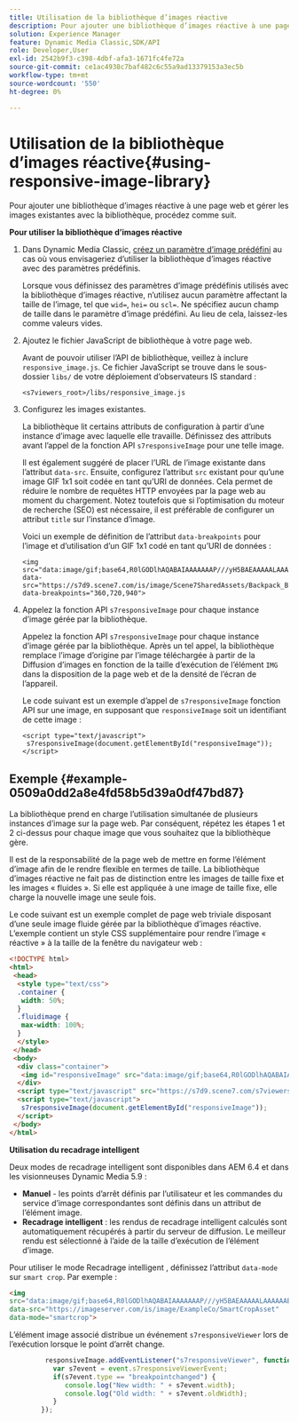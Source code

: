 ```yaml
---
title: Utilisation de la bibliothèque d’images réactive
description: Pour ajouter une bibliothèque d’images réactive à une page web et gérer les images existantes avec la bibliothèque, procédez comme suit.
solution: Experience Manager
feature: Dynamic Media Classic,SDK/API
role: Developer,User
exl-id: 2542b9f3-c398-4dbf-afa3-1671fc4fe72a
source-git-commit: ce1ac4938c7baf482c6c55a9ad13379153a3ec5b
workflow-type: tm+mt
source-wordcount: '550'
ht-degree: 0%

---
```


# Utilisation de la bibliothèque d’images réactive{#using-responsive-image-library}

Pour ajouter une bibliothèque d’images réactive à une page web et gérer les images existantes avec la bibliothèque, procédez comme suit.

**Pour utiliser la bibliothèque d’images réactive**

1. Dans Dynamic Media Classic, [créez un paramètre d’image prédéfini](https://experienceleague.adobe.com/docs/dynamic-media-classic/using/image-sizing/setting-image-presets.html?lang=fr#image-sizing) au cas où vous envisageriez d’utiliser la bibliothèque d’images réactive avec des paramètres prédéfinis.

   Lorsque vous définissez des paramètres d’image prédéfinis utilisés avec la bibliothèque d’images réactive, n’utilisez aucun paramètre affectant la taille de l’image, tel que `wid=`, `hei=` ou `scl=`. Ne spécifiez aucun champ de taille dans le paramètre d’image prédéfini. Au lieu de cela, laissez-les comme valeurs vides.
1. Ajoutez le fichier JavaScript de bibliothèque à votre page web.

   Avant de pouvoir utiliser l’API de bibliothèque, veillez à inclure `responsive_image.js`. Ce fichier JavaScript se trouve dans le sous-dossier `libs/` de votre déploiement d’observateurs IS standard :

   `<s7viewers_root>/libs/responsive_image.js`
1. Configurez les images existantes.

   La bibliothèque lit certains attributs de configuration à partir d’une instance d’image avec laquelle elle travaille. Définissez des attributs avant l’appel de la fonction API `s7responsiveImage` pour une telle image.

   Il est également suggéré de placer l’URL de l’image existante dans l’attribut `data-src`. Ensuite, configurez l’attribut `src` existant pour qu’une image GIF 1x1 soit codée en tant qu’URI de données. Cela permet de réduire le nombre de requêtes HTTP envoyées par la page web au moment du chargement. Notez toutefois que si l’optimisation du moteur de recherche (SEO) est nécessaire, il est préférable de configurer un attribut `title` sur l’instance d’image.


   Voici un exemple de définition de l’attribut `data-breakpoints` pour l’image et d’utilisation d’un GIF 1x1 codé en tant qu’URI de données :

   ```
   <img src="data:image/gif;base64,R0lGODlhAQABAIAAAAAAAP///yH5BAEAAAAALAAAAAABAAEAAAIBRAA7" data-src="https://s7d9.scene7.com/is/image/Scene7SharedAssets/Backpack_B" data-breakpoints="360,720,940">
   ```


1. Appelez la fonction API `s7responsiveImage` pour chaque instance d’image gérée par la bibliothèque.

   Appelez la fonction API `s7responsiveImage` pour chaque instance d’image gérée par la bibliothèque. Après un tel appel, la bibliothèque remplace l’image d’origine par l’image téléchargée à partir de la Diffusion d’images en fonction de la taille d’exécution de l’élément `IMG` dans la disposition de la page web et de la densité de l’écran de l’appareil.

   Le code suivant est un exemple d’appel de `s7responsiveImage` fonction API sur une image, en supposant que `responsiveImage` soit un identifiant de cette image :

   ```
   <script type="text/javascript"> 
    s7responsiveImage(document.getElementById("responsiveImage")); 
   </script>
   ```

## Exemple {#example-0509a0dd2a8e4fd58b5d39a0df47bd87}

La bibliothèque prend en charge l’utilisation simultanée de plusieurs instances d’image sur la page web. Par conséquent, répétez les étapes 1 et 2 ci-dessus pour chaque image que vous souhaitez que la bibliothèque gère.

Il est de la responsabilité de la page web de mettre en forme l’élément d’image afin de le rendre flexible en termes de taille. La bibliothèque d’images réactive ne fait pas de distinction entre les images de taille fixe et les images « fluides ». Si elle est appliquée à une image de taille fixe, elle charge la nouvelle image une seule fois.


Le code suivant est un exemple complet de page web triviale disposant d’une seule image fluide gérée par la bibliothèque d’images réactive. L’exemple contient un style CSS supplémentaire pour rendre l’image « réactive » à la taille de la fenêtre du navigateur web :

```html {.line-numbers}
<!DOCTYPE html> 
<html> 
 <head> 
  <style type="text/css"> 
  .container { 
   width: 50%; 
  } 
  .fluidimage { 
   max-width: 100%; 
  } 
  </style> 
 </head> 
 <body> 
  <div class="container"> 
   <img id="responsiveImage" src="data:image/gif;base64,R0lGODlhAQABAIAAAAAAAP///yH5BAEAAAAALAAAAAABAAEAAAIBRAA7" data-src="https://s7d9.scene7.com/is/image/Scene7SharedAssets/Backpack_B" data-breakpoints="200,400,600,800" class="fluidimage"> 
  </div> 
  <script type="text/javascript" src="https://s7d9.scene7.com/s7viewers/libs/responsive_image.js"></script> 
  <script type="text/javascript"> 
   s7responsiveImage(document.getElementById("responsiveImage")); 
  </script> 
 </body> 
</html>
```


**Utilisation du recadrage intelligent**

Deux modes de recadrage intelligent sont disponibles dans AEM 6.4 et dans les visionneuses Dynamic Media 5.9 :

* **Manuel** - les points d’arrêt définis par l’utilisateur et les commandes du service d’image correspondantes sont définis dans un attribut de l’élément image.
* **Recadrage intelligent** : les rendus de recadrage intelligent calculés sont automatiquement récupérés à partir du serveur de diffusion. Le meilleur rendu est sélectionné à l’aide de la taille d’exécution de l’élément d’image.

Pour utiliser le mode Recadrage intelligent , définissez l’attribut `data-mode` sur `smart crop`. Par exemple :

```html {.line-numbers}
<img 
src="data:image/gif;base64,R0lGODlhAQABAIAAAAAAAP///yH5BAEAAAAALAAAAAABAAEAAAIBRAA7" 
data-src="https://imageserver.com/is/image/ExampleCo/SmartCropAsset" 
data-mode="smartcrop">
```

L’élément image associé distribue un événement `s7responsiveViewer` lors de l’exécution lorsque le point d’arrêt change.

```javascript {.line-numbers}
         responsiveImage.addEventListener("s7responsiveViewer", function (event) { 
           var s7event = event.s7responsiveViewerEvent; 
           if(s7event.type == "breakpointchanged") { 
              console.log("New width: " + s7event.width); 
              console.log("Old width: " + s7event.oldWidth); 
           } 
        });
```
